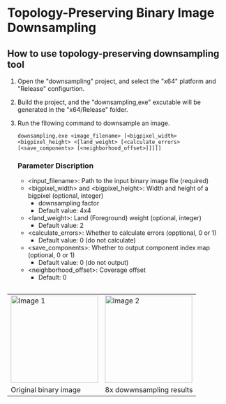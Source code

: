 # Topology-Preserving Binary Image Downsampling

## How to use topology-preserving downsampling tool

1. Open the "downsampling" project, and select the "x64" platform and "Release" configurtion.
2. Build the project, and the "downsampling,exe" excutable will be generated in the "x64/Release" folder.
3. Run the fllowing command to downsample an image.

   ```
   downsampling.exe <image_filename> [<bigpixel_width> <bigpixel_height> <[land_weight> [<calculate_errors> [<save_components> [<neighborhood_offset>]]]]]
   ```
   ### Parameter Discription
   - <input_filename>: Path to the input binary image file (required)
   - <bigpixel_width> and <bigpixel_height>: Width and height of a bigpixel (optional, integer)
     - downsampling factor
     - Default value: 4x4
   - <land_weight>: Land (Foreground) weight (optional, integer)
     - Default value: 2
   - <calculate_errors>: Whether to calculate errors (opptional, 0 or 1)
     - Default value: 0 (do not calculate)
   - <save_components>: Whether to output component index map (optional, 0 or 1)
     - Default value: 0 (do not output)
   - <neighborhood_offset>: Coverage offset
      - Default: 0


<div style="display: flex; justify-content: center;">
  <table>
    <tr>
      <td><img src="https://github.com/chenchiachia/BinaryImageDownsampling/blob/main/downsampling/images/BinaryMask/19_112.png" alt="Image 1" width="200"></td>
      <td><img src="https://github.com/chenchiachia/BinaryImageDownsampling/blob/main/downsampling/images/BinaryMask/19_112.png.64x64.png" alt="Image 2" width="200"></td>
    </tr>
    <tr>
      <td>Original binary image</td>
      <td>8x dowwnsampling results</td>
    </tr>
  </table>
</div>
